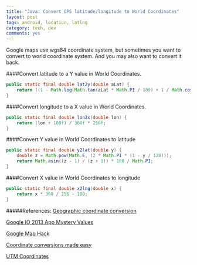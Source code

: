 ```yaml
---
title: "Java: Convert GPS latitude/longitude to World Coordinates"
layout: post
tags: android, location, latlng
category: tech, dev
comments: yes
---
```


Google maps use wgs84 coordinate system, but sometimes you want to convert to world coordinate system. And you may also want to convert it back.


####Convert latitude to a Y value in World Coordinates.
```java
public static final double lat2y(double aLat) {
    return ((1 - Math.log(Math.tan(aLat * Math.PI / 180) + 1 / Math.cos(aLat * Math.PI / 180)) / Math.PI) / 2 * Math.pow(2, 0)) * 256;
}
```

####Convert longitude to a X value in World Coordinates.
```java
public static final double lon2x(double lon) {
    return (lon + 180f) / 360f * 256f;
}
```

####Convert Y value in World Coordinates to latitude
```java
public static final double y2lat(double y) {
    double z = Math.pow(Math.E, (2 * Math.PI * (1 - y / 128)));
    return Math.asin((z - 1) / (z + 1)) * 180 / Math.PI;
}
```

####Convert X value in World Coordinates to longitude
```java
public static final double x2lng(double x) {
    return x * 360 / 256 - 180;
}
```


#####References:
[Geographic coordinate conversion](http://en.wikipedia.org/wiki/Geographic_coordinate_conversion)

[Google IO 2013 App Mystery Values](http://stackoverflow.com/questions/21167584/google-io-2013-app-mystery-values/21174339#21174339)

[Google Map Hack](http://wiki.jackslab.org/Google_Map_Hack)

[Coordinate conversions made easy](http://www.ibm.com/developerworks/library/j-coordconvert/)

[UTM Coordinates](http://www.resurgentsoftware.com/GeoMag/utm_coordinates.htm)

